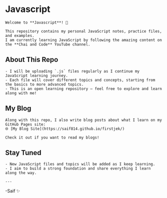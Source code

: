 # Javascript

    Welcome to **Javascript**! 🚀

    This repository contains my personal JavaScript notes, practice files, and examples.  
    I am currently learning JavaScript by following the amazing content on the **Chai and Code** YouTube channel.

## About This Repo

    - I will be uploading `.js` files regularly as I continue my JavaScript learning journey.
    - Each file will cover different topics and concepts, starting from the basics to more advanced topics.
    - This is an open learning repository — feel free to explore and learn along with me!

## My Blog

    Along with this repo, I also write blog posts about what I learn on my GitHub Pages site:  
    🌐 [My Blog Site](https://saif814.github.io/firstjek/)

    Check it out if you want to read my blogs!

## Stay Tuned

    - New JavaScript files and topics will be added as I keep learning.
    - I aim to build a strong foundation and share everything I learn along the way.

    ---

-Saif ✨